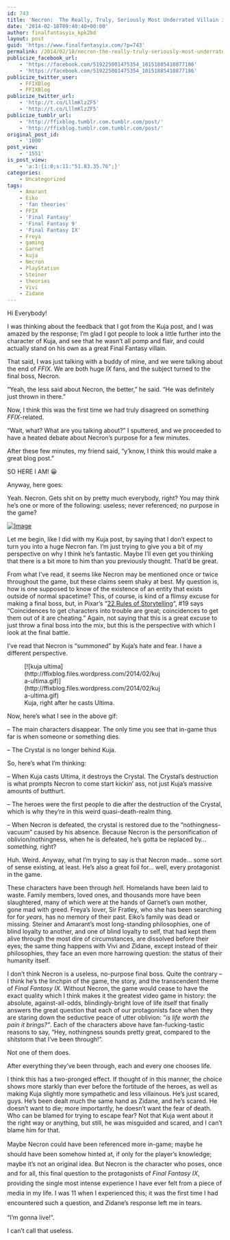 ```yaml
---
id: 743
title: 'Necron:  The Really, Truly, Seriously Most Underrated Villain in All of Final Fantasy'
date: '2014-02-18T09:40:40+00:00'
author: finalfantasyix_kpk2bd
layout: post
guid: 'https://www.finalfantasyix.com/?p=743'
permalink: /2014/02/18/necron-the-really-truly-seriously-most-underrated-villain-in-all-of-final-fantasy/
publicize_facebook_url:
    - 'https://facebook.com/519225001475354_10151885410877186'
    - 'https://facebook.com/519225001475354_10151885410877186'
publicize_twitter_user:
    - FFIXBlog
    - FFIXBlog
publicize_twitter_url:
    - 'http://t.co/LllmKlzZF5'
    - 'http://t.co/LllmKlzZF5'
publicize_tumblr_url:
    - 'http://ffixblog.tumblr.com.tumblr.com/post/'
    - 'http://ffixblog.tumblr.com.tumblr.com/post/'
original_post_id:
    - '1000'
post_view:
    - '1551'
is_post_view:
    - 'a:1:{i:0;s:11:"51.83.35.76";}'
categories:
    - Uncategorized
tags:
    - Amarant
    - Eiko
    - 'fan theories'
    - FFIX
    - 'Final Fantasy'
    - 'Final Fantasy 9'
    - 'Final Fantasy IX'
    - Freya
    - gaming
    - Garnet
    - kuja
    - Necron
    - PlayStation
    - Steiner
    - theories
    - Vivi
    - Zidane
---
```


Hi Everybody!

I was thinking about the feedback that I got from the Kuja post, and I was amazed by the response; I’m glad I got people to look a little further into the character of Kuja, and see that he wasn’t all pomp and flair, and could actually stand on his own as a great Final Fantasy villain.

That said, I was just talking with a buddy of mine, and we were talking about the end of *FFIX*. We are both huge *IX* fans, and the subject turned to the final boss, Necron.

“Yeah, the less said about Necron, the better,” he said. “He was definitely just thrown in there.”

Now, I think this was the first time we had truly disagreed on something *FFIX*-related.

“Wait, what? What are you talking about?” I sputtered, and we proceeded to have a heated debate about Necron’s purpose for a few minutes.

After these few minutes, my friend said, “y’know, I think this would make a great blog post.”

SO HERE I AM! 😀

Anyway, here goes:

Yeah. Necron. Gets shit on by pretty much everybody, right? You may think he’s one or more of the following: useless; never referenced; no purpose in the game?

[![Image](http://ffixblog.files.wordpress.com/2014/02/98929-oh-well-allow-me-to-retort-gif-jle0.gif?w=650)](http://ffixblog.files.wordpress.com/2014/02/98929-oh-well-allow-me-to-retort-gif-jle0.gif)

Let me begin, like I did with my Kuja post, by saying that I don’t expect to turn you into a huge Necron fan. I’m just trying to give you a bit of my perspective on why I think he’s fantastic. Maybe I’ll even get you thinking that there is a bit more to him than you previously thought. That’d be great.

From what I’ve read, it seems like Necron may be mentioned once or twice throughout the game, but these claims seem shaky at best. My question is, how is one supposed to know of the existence of an entity that exists outside of normal spacetime? This, of course, is kind of a flimsy excuse for making a final boss, but, in Pixar’s “[22 Rules of Storytelling](http://imgur.com/a/fPLnM)“, #19 says “Coincidences to get characters into trouble are great; coincidences to get them out of it are cheating.” Again, not saying that this is a great excuse to just throw a final boss into the mix, but this is the perspective with which I look at the final battle.

I’ve read that Necron is “summoned” by Kuja’s hate and fear. I have a different perspective.

<figure aria-describedby="caption-attachment-799" class="wp-caption aligncenter" id="attachment_799" style="width: 320px">[![kuja ultima](http://ffixblog.files.wordpress.com/2014/02/kuja-ultima.gif)](http://ffixblog.files.wordpress.com/2014/02/kuja-ultima.gif)<figcaption class="wp-caption-text" id="caption-attachment-799">Kuja, right after he casts Ultima.</figcaption></figure>Now, here’s what I see in the above gif:

– The main characters disappear. The only time you see that in-game thus far is when someone or something dies.

– The Crystal is no longer behind Kuja.

So, here’s what I’m thinking:

– When Kuja casts Ultima, it destroys the Crystal. The Crystal’s destruction is what prompts Necron to come start kickin’ ass, not just Kuja’s massive amounts of butthurt.

– The heroes were the first people to die after the destruction of the Crystal, which is why they’re in this weird quasi-death-realm thing.

– When Necron is defeated, the crystal is restored due to the “nothingness-vacuum” caused by his absence. Because Necron is the personification of oblivion/nothingness, when he is defeated, he’s gotta be replaced by… *something,* right?

Huh. Weird. Anyway, what I’m trying to say is that Necron made… some sort of sense existing, at least. He’s also a great foil for… well, every protagonist in the game.

These characters have been through *hell.* Homelands have been laid to waste. Family members, loved ones, and thousands more have been slaughtered, many of which were at the hands of Garnet’s own mother, gone mad with greed. Freya’s lover, Sir Fratley, who she has been searching for for *years*, has no memory of their past. Eiko’s family was dead or missing. Steiner and Amarant’s most long-standing philosophies, one of blind loyalty to another, and one of blind loyalty to self, that had kept them alive through the most dire of circumstances, are dissolved before their eyes; the same thing happens with Vivi and Zidane, except instead of their philosophies, they face an even more harrowing question: the status of their humanity itself.

I don’t think Necron is a useless, no-purpose final boss. Quite the contrary – I think he’s the linchpin of the game, the story, and the transcendent theme of *Final Fantasy IX*. Without Necron, the game would cease to have the exact quality which I think makes it the greatest video game in history: the absolute, against-all-odds, blindingly-bright love of life itself that finally answers the great question that each of our protagonists face when they are staring down the seductive peace of utter oblivion: “*is life worth the pain it brings?”*. Each of the characters above have fan-fucking-tastic reasons to say, “Hey, nothingness sounds pretty great, compared to the shitstorm that I’ve been through!”.

Not one of them does.

After everything they’ve been through, each and every one chooses life.

I think this has a two-pronged effect. If thought of in this manner, the choice shows more starkly than ever before the fortitude of the heroes, as well as making Kuja slightly more sympathetic and less villainous. He’s just scared, guys. He’s been dealt much the same hand as Zidane, and he’s scared. He doesn’t want to die; more importantly, he doesn’t want the fear of death. Who can be blamed for trying to escape fear? Not that Kuja went about it the right way or anything, but still, he was misguided and scared, and I can’t blame him for that.

<span style="font-style:inherit;font-weight:inherit;line-height:1.625;">Maybe Necron could have been referenced more in-game; maybe he should have been somehow hinted at, if only for the player’s knowledge; maybe it’s not an original idea. But Necron is the character who poses, once and for all, this final question to the protagonists of </span>*Final Fantasy IX*<span style="font-style:inherit;font-weight:inherit;line-height:1.625;">, providing the single most intense experience I have ever felt from a piece of media in my life. I was 11 when I experienced this; it was the first time I had encountered such a question, and Zidane’s response left me in tears.</span>

“I’m gonna live!”.

I can’t call that useless.
